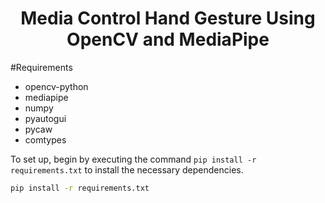 <div align="center">
  <h1>Media Control Hand Gesture Using OpenCV and MediaPipe</h1>
 </div>


#Requirements

* opencv-python
* mediapipe
* numpy
* pyautogui
* pycaw
* comtypes

To set up, begin by executing the command `pip install -r requirements.txt` to install the necessary dependencies.

```bash
pip install -r requirements.txt
```
